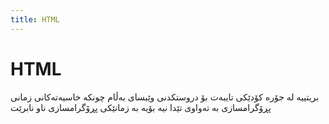 ```yaml
---
title: HTML
---
```


# HTML

بریتییە لە جۆرە کۆدێکی تایبەت بۆ دروستکدنی وێبسای بەڵام چونکە خاسیەتەکانی زمانی پڕۆگرامسازی بە تەواوی تێدا نیە بۆیە بە زمانێکی پڕۆگرامسازی ناو نابرێت
